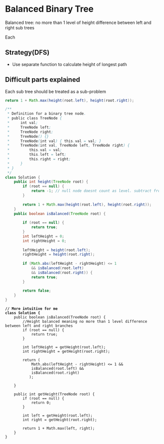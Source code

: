 # Balanced Binary Tree

Balanced tree: no more than 1 level of height difference between left and right sub trees

Each&#x20;





## Strategy(DFS)

* Use separate function to calculate height of longest path

## Difficult parts explained

Each sub tree should be treated as a sub-problem

```java
return 1 + Math.max(height(root.left), height(root.right));
```



```java
/**
 * Definition for a binary tree node.
 * public class TreeNode {
 *     int val;
 *     TreeNode left;
 *     TreeNode right;
 *     TreeNode() {}
 *     TreeNode(int val) { this.val = val; }
 *     TreeNode(int val, TreeNode left, TreeNode right) {
 *         this.val = val;
 *         this.left = left;
 *         this.right = right;
 *     }
 * }
 */
class Solution {
    public int height(TreeNode root) {
        if (root == null) {
            return -1; // null node doesnt count as level. subtract from height
        }
        
        return 1 + Math.max(height(root.left), height(root.right)); 
    }
    public boolean isBalanced(TreeNode root) {
        
        if (root == null) {
            return true;
        }
        int leftHeight = 0;
        int rightHeight = 0;
        
        leftHeight = height(root.left);
        rightHeight = height(root.right);
        
        if (Math.abs(leftHeight - rightHeight) <= 1 
            && isBalanced(root.left) 
            && isBalanced(root.right)) {
            return true;
        } 
        
        return false; 
    }
}
```

<pre class="language-java"><code class="lang-java"><strong>// More intuitive for me 
</strong><strong>class Solution {
</strong>    public boolean isBalanced(TreeNode root) {
        //Height balanced meaning no more than 1 level difference between left and right branches
        if (root == null) {
            return true;
        }
        
        int leftHeight = getHeight(root.left);
        int rightHeight = getHeight(root.right);
        
        return (
            Math.abs(leftHeight - rightHeight) &#x3C;= 1 &#x26;&#x26;
            isBalanced(root.left) &#x26;&#x26;
            isBalanced(root.right)
           );
        
    }
    
    public int getHeight(TreeNode root) {
        if (root == null) {
            return 0;
        }
        
        int left = getHeight(root.left);
        int right = getHeight(root.right); 
        
        return 1 + Math.max(left, right);
    }
}
</code></pre>
